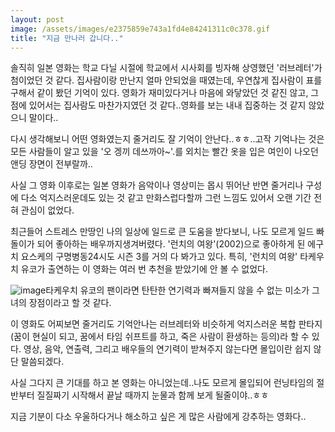 ```yaml
---
layout: post
image: /assets/images/e2375859e743a1fd4e84241311c0c378.gif
title: "지금 만나러 갑니다.."
---
```


솔직히 일본 영화는 학교 다닐 시절에 학교에서 시사회를 빙자해 상영했던 '러브레터'가 첨이었던 것 같다. 집사람이랑 만난지 얼마 안되었을 때였는데, 우연찮게 집사람이 표를 구해서 같이 봤던 기억이 있다. 영화가 재미있다거나 마음에 와닿았던 것 같진 않고, 그 점에 있어서는 집사람도 마찬가지였던 것 같다..영화를 보는 내내 집중하는 것 같지 않았으니 말이다..

다시 생각해보니 어떤 영화였는지 줄거리도 잘 기억이 안난다..ㅎㅎ..고작 기억나는 것은 모든 사람들이 알고 있을 '오 겡끼 데쓰까아~'.를 외치는 빨간 옷을 입은 여인이 나오던 앤딩 장면이 전부랄까..

사실 그 영화 이후로는 일본 영화가 음악이나 영상미는 몹시 뛰어난 반면 줄거리나 구성에 다소 억지스러운데도 있는 것 같고 만화스럽다할까 그런 느낌도 있어서 오랜 기간 전혀 관심이 없었다.

최근들어 스트레스 만땅인 나의 일상에 일드로 큰 도움을 받다보니, 나도 모르게 일드 빠돌이가 되어 좋아하는 배우까지생겨버렸다. '런치의 여왕'(2002)으로 좋아하게 된 에구치 요스케의 구명병동24시도 시즌 3를 거의 다 봐가고 있다. 특히, '런치의 여왕' 타케우치 유코가 출연하는 이 영화는 여러 번 추천을 받았기에 안 볼 수 없었다.

![image](/assets/images/e2375859e743a1fd4e84241311c0c378.gif)타케우치 유코의 팬이라면 탄탄한 연기력과 빠져들지 않을 수 없는 미소가 그녀의 장점이라고 할 것 같다.



이 영화도 어찌보면 줄거리도 기억안나는 러브레터와 비슷하게 억지스러운 복합 판타지(꿈이 현실이 되고, 꿈에서 타임 쉬프트를 하고, 죽은 사람이 환생하는 등의)라 할 수 있다. 영상, 음악, 연출력, 그리고 배우들의 연기력이 받쳐주지 않는다면 몰입이란 쉽지 않단 말씀되겠다.

사실 그다지 큰 기대를 하고 본 영화는 아니었는데..나도 모르게 몰입되어 런닝타임의 절반부터 질질짜기 시작해서 끝날 때까지 눈물과 함께 보게 될줄이야..ㅎㅎ

지금 기분이 다소 우울하다거나 해소하고 싶은 게 많은 사람에게 강추하는 영화다..


